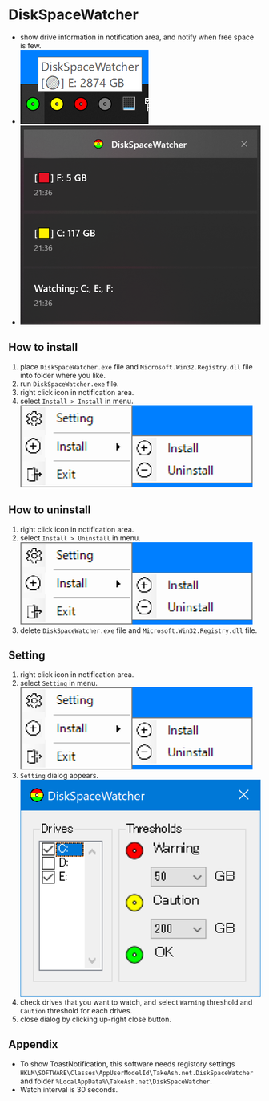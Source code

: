 # DiskSpaceWatcher
- show drive information in notification area, and notify when free space is few.
- ![ScreenShot](https://raw.githubusercontent.com/TakeAsh/DiskSpaceWatcher/master/images/ScreenShot.png)
- ![ToastNotifcation](https://raw.githubusercontent.com/TakeAsh/DiskSpaceWatcher/master/images/ToastNotifcation.png)

## How to install
1. place `DiskSpaceWatcher.exe` file and `Microsoft.Win32.Registry.dll` file into folder where you like.
1. run `DiskSpaceWatcher.exe` file.
1. right click icon in notification area.
1. select `Install > Install` in menu.<br>
![Menu](https://raw.githubusercontent.com/TakeAsh/DiskSpaceWatcher/master/images/Menu.png)

## How to uninstall
1. right click icon in notification area.
1. select `Install > Uninstall` in menu.<br>
![Menu](https://raw.githubusercontent.com/TakeAsh/DiskSpaceWatcher/master/images/Menu.png)
1. delete `DiskSpaceWatcher.exe` file and `Microsoft.Win32.Registry.dll` file.

## Setting
1. right click icon in notification area.
1. select `Setting` in menu.<br>
![Menu](https://raw.githubusercontent.com/TakeAsh/DiskSpaceWatcher/master/images/Menu.png)
1. `Setting` dialog appears.<br>
![SettingDialog](https://raw.githubusercontent.com/TakeAsh/DiskSpaceWatcher/master/images/SettingDialog.png)
1. check drives that you want to watch, and select `Warning` threshold and `Caution` threshold for each drives.
1. close dialog by clicking up-right close button.

## Appendix
- To show ToastNotification, this software needs registory settings `HKLM\SOFTWARE\Classes\AppUserModelId\TakeAsh.net.DiskSpaceWatcher` and folder `%LocalAppData%\TakeAsh.net\DiskSpaceWatcher`.
- Watch interval is 30 seconds.
